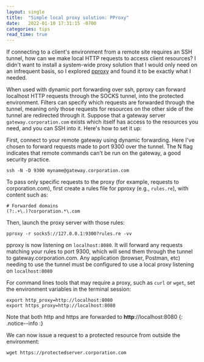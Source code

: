 ```yaml
---
layout: single
title:  "Simple local proxy solution: PProxy"
date:   2022-01-10 17:31:15 -0700
categories: tips
read_time: true
---
```


If connecting to a client's environment from a remote site requires an SSH tunnel, how can we make local HTTP requests to access client resources?  I didn't want to install a system-wide proxy solution that I would only need on an infrequent basis, so I explored [pproxy](https://pypi.org/project/pproxy/) and found it to be exactly what I needed.

When used with dynamic port forwarding over ssh, pproxy can forward localhost HTTP requests through the SOCKS tunnel, into the protected environment.  Filters can specify which requests are forwarded through the tunnel, meaning only those requests for resources on the other side of the tunnel are redirected through it.  Suppose that a gateway server `gateway.corporation.com` exists which itself has access to the resources you need, and you can SSH into it.  Here's how to set it up:

First, connect to your remote gateway using dynamic forwarding.  Here I've chosen to forward requests made to port 9300 over the tunnel.  The N flag indicates that remote commands can't be run on the gateway, a good security practice.

```
ssh -N -D 9300 myname@gateway.corporation.com
```

To pass only specific requests to the proxy (for example, requests to corporation.com), first create a rules file for pproxy (e.g., `rules.re`), with content such as:

```
# Forwarded domains
(?:.+\.)?corporation.*\.com
```

Then, launch the proxy server with those rules:

```
pproxy -r socks5://127.0.0.1:9300?rules.re -vv
```

pproxy is now listening on `localhost:8080`.  It will forward any requests matching your rules to port 9300, which will send them through the tunnel to gateway.corporation.com.  Any application (browser, Postman, etc) needing to use the tunnel must be configured to use a local proxy listening on `localhost:8080`

For command lines tools that may require a proxy, such as `curl` or `wget`, set the environment variables in the terminal session:

```
export http_proxy=http://localhost:8080
export https_proxy=http://localhost:8080
```

Note that both http and https are forwarded to **http**://localhost:8080
{: .notice--info :}

We can now issue a request to a protected resource from outside the environment:

```
wget https://protectedserver.corporation.com
```